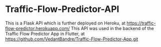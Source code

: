 # Traffic-Flow-Predictor-API
This is a Flask API which is further deployed on Heroku, at https://traffic-flow-predictor.herokuapp.com/
This API was used in the backend of the Traffic Flow Predictor App in Flutter, at https://github.com/VedantBandre/Traffic-Flow-Predictor-App.git
